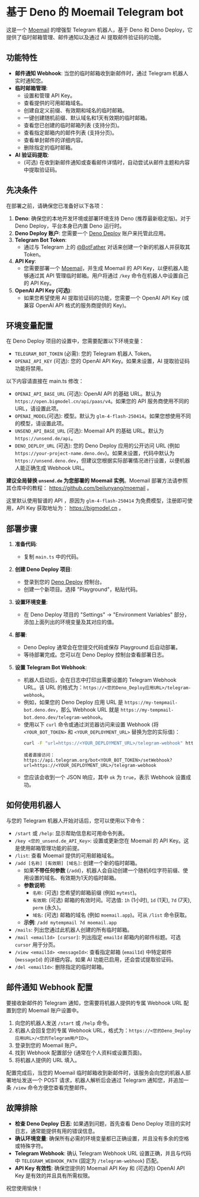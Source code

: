 # 基于 Deno 的 Moemail Telegram bot

这是一个 [Moemail](https://github.com/beilunyang/moemail) 的增强型 Telegram 机器人，基于 Deno 和 Deno Deploy，它提供了临时邮箱管理、邮件通知以及通过 AI 提取邮件验证码的功能。

## 功能特性

* **邮件通知 Webhook**: 当您的临时邮箱收到新邮件时，通过 Telegram 机器人实时通知您。
* **临时邮箱管理**:
    * 设置和管理 API Key。
    * 查看提供的可用邮箱域名。
    * 创建自定义前缀、有效期和域名的临时邮箱。
    * 一键创建随机前缀、默认域名和1天有效期的临时邮箱。
    * 查看您已创建的临时邮箱列表 (支持分页)。
    * 查看指定邮箱内的邮件列表 (支持分页)。
    * 查看单封邮件的详细内容。
    * 删除指定的临时邮箱。
* **AI 验证码提取**:
    * (可选) 在收到新邮件通知或查看邮件详情时，自动尝试从邮件主题和内容中提取验证码。

## 先决条件

在部署之前，请确保您已准备好以下各项：

1.  **Deno**: 确保您的本地开发环境或部署环境支持 Deno (推荐最新稳定版)。对于 Deno Deploy，平台本身已内置 Deno 运行时。
2.  **Deno Deploy 账户**: 您需要一个 [Deno Deploy](https://deno.com/deploy) 账户来托管此应用。
3.  **Telegram Bot Token**:
    * 通过与 Telegram 上的 [@BotFather](https://t.me/BotFather) 对话来创建一个新的机器人并获取其 Token。
4.  **API Key**:
    * 您需要部署一个 [Moemail](https://github.com/beilunyang/moemail)，并生成 Moemail 的 API Key，以便机器人能够通过其 API 管理临时邮箱。用户将通过 `/key` 命令在机器人中设置自己的 API Key。
5.  **OpenAI API Key (可选)**:
    * 如果您希望使用 AI 提取验证码的功能，您需要一个 OpenAI API Key (或兼容 OpenAI API 格式的服务商提供的 Key)。

## 环境变量配置

在 Deno Deploy 项目的设置中，您需要配置以下环境变量：

* `TELEGRAM_BOT_TOKEN` (必需): 您的 Telegram 机器人 Token。
* `OPENAI_API_KEY` (可选): 您的 OpenAI API Key。如果未设置，AI 提取验证码功能将禁用。

以下内容请直接在 main.ts 修改：

* `OPENAI_API_BASE_URL` (可选): OpenAI API 的基础 URL。默认为 `https://open.bigmodel.cn/api/paas/v4`。如果您的 API 服务商使用不同的 URL，请设置此项。
* `OPENAI_MODEL`(可选): 模型。默认为 `glm-4-flash-250414`。如果您想使用不同的模型，请设置此项。
* `UNSEND_API_BASE_URL` (可选): Moemail API 的基础 URL。默认为 `https://unsend.de/api`。
* `DENO_DEPLOY_URL` (可选): 您的 Deno Deploy 应用的公开访问 URL (例如 `https://your-project-name.deno.dev`)。如果未设置，代码中默认为 `https://unsend.deno.dev`，但建议您根据实际部署情况进行设置，以便机器人能正确生成 Webhook URL。

**建议全局替换 `unsend.de` 为您部署的 Moemail 实例**。Moemail 部署方法请参照其仓库中的教程： https://github.com/beilunyang/moemail 。

这里默认使用智谱的 API ，原因为 `glm-4-flash-250414` 为免费模型，注册即可使用，API Key 获取地址为： https://bigmodel.cn 。

## 部署步骤

1.  **准备代码**:
    * 复制 `main.ts` 中的代码。

2.  **创建 Deno Deploy 项目**:
    * 登录到您的 [Deno Deploy](https://deno.com/deploy) 控制台。
    * 创建一个新项目。选择 "Playground"，粘贴代码。

4.  **设置环境变量**:
    * 在 Deno Deploy 项目的 "Settings" -> "Environment Variables" 部分，添加上面列出的环境变量及其对应的值。

5.  **部署**:
    * Deno Deploy 通常会在您提交代码或保存 Playground 后自动部署。
    * 等待部署完成。您可以在 Deno Deploy 控制台查看部署日志。

6.  **设置 Telegram Bot Webhook**:
    * 机器人启动后，会在日志中打印出需要设置的 Telegram Webhook URL。该 URL 的格式为：`https://<您的Deno_Deploy应用URL>/telegram-webhook`。
    * 例如，如果您的 Deno Deploy 应用 URL 是 `https://my-tempmail-bot.deno.dev`，那么 Webhook URL 就是 `https://my-tempmail-bot.deno.dev/telegram-webhook`。
    * 使用以下 `curl` 命令或通过浏览器访问来设置 Webhook (将 `<YOUR_BOT_TOKEN>` 和 `<YOUR_DEPLOYMENT_URL>` 替换为您的实际值)：
        ```bash
        curl -F "url=https://<YOUR_DEPLOYMENT_URL>/telegram-webhook" https://api.telegram.org/bot<YOUR_BOT_TOKEN>/setWebhook
        ```
        ```
        或者直接访问： https://api.telegram.org/bot<YOUR_BOT_TOKEN>/setWebhook?url=https://<YOUR_DEPLOYMENT_URL>/telegram-webhook
        ```
    * 您应该会收到一个 JSON 响应，其中 `ok` 为 `true`，表示 Webhook 设置成功。

## 如何使用机器人

与您的 Telegram 机器人开始对话后，您可以使用以下命令：

* `/start` 或 `/help`: 显示帮助信息和可用命令列表。
* `/key <您的_unsend.de_API_Key>`: 设置或更新您在 Moemail 的 API Key。这是使用邮箱管理功能的前提。
* `/list`: 查看 Moemail 提供的可用邮箱域名。
* `/add [名称] [有效期] [域名]`: 创建一个新的临时邮箱。
    * 如果**不带任何参数** (`/add`)，机器人会自动创建一个随机6位字符前缀、使用设置的域名、有效期为1天的临时邮箱。
    * **参数说明**:
        * `名称`: (可选) 您希望的邮箱前缀 (例如 `mytest`)。
        * `有效期`: (可选) 邮箱的有效时间。可选值: `1h` (1小时), `1d` (1天), `7d` (7天), `perm` (永久)。
        * `域名`: (可选) 邮箱的域名 (例如 `moemail.app`)。可从 `/list` 命令获取。
    * **示例**: `/add mytempmail 7d moemail.app`
* `/mails`: 列出您通过此机器人创建的所有临时邮箱。
* `/mail <emailId> [cursor]`: 列出指定 `emailId` 邮箱内的邮件标题。可选 `cursor` 用于分页。
* `/view <emailId> <messageId>`: 查看指定邮箱 (`emailId`) 中特定邮件 (`messageId`) 的详细内容。如果 AI 功能已启用，还会尝试提取验证码。
* `/del <emailId>`: 删除指定的临时邮箱。

## 邮件通知 Webhook 配置

要接收新邮件的 Telegram 通知，您需要将机器人提供的专属 Webhook URL 配置到您的 Moemail 账户设置中。

1.  向您的机器人发送 `/start` 或 `/help` 命令。
2.  机器人会回复您的专属 Webhook URL，格式为：`https://<您的Deno_Deploy应用URL>/<您的Telegram用户ID>`。
3.  登录到您的 Moemail 账户。
4.  找到 Webhook 配置部分 (通常在个人资料或设置页面)。
5.  将机器人提供的 URL 填入。

配置完成后，当您的 Moemail 临时邮箱收到新邮件时，该服务会向您的机器人部署地址发送一个 POST 请求，机器人解析后会通过 Telegram 通知您，并追加一条 `/view` 命令方便您查看完整邮件。

## 故障排除

* **检查 Deno Deploy 日志**: 如果遇到问题，首先查看 Deno Deploy 项目的实时日志，通常能提供有用的错误信息。
* **确认环境变量**: 确保所有必需的环境变量都已正确设置，并且没有多余的空格或特殊字符。
* **Telegram Webhook**: 确认 Telegram Webhook URL 设置正确，并且与代码中 `TELEGRAM_WEBHOOK_PATH` (固定为 `/telegram-webhook`) 匹配。
* **API Key 有效性**: 确保您提供的 Moemail API Key 和 (可选的) OpenAI API Key 是有效的并且具有所需权限。

祝您使用愉快！